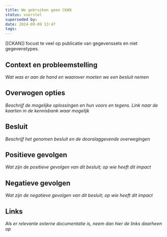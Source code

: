 ```yaml
---
title: We gebruiken geen CKAN
status: voorstel
superseded by: 
date: 2024-09-09 13:47
tags:
---
```

[[CKAN]] focust te veel op publicatie van gegevenssets en niet gegevenstypes.
## Context en probleemstelling
*Wat was er aan de hand en waarover moeten we een besluit nemen*
## Overwogen opties
*Beschrijf de mogelijke oplossingen en hun voors en tegens. Link naar de kaarten in de kennisbank waar mogelijk*
## Besluit
*Beschrijf het genomen besluit en de doorslaggevende overwegingen*
## Positieve gevolgen
*Wat zijn de positieve gevolgen van dit besluit; op wie heeft dit impact*
## Negatieve gevolgen
*Wat zijn de negatieve gevolgen van dit besluit; op wie heeft dit impact*
## Links
*Als er relevante externe documentatie is, neem dan hier de links daarheen op*

